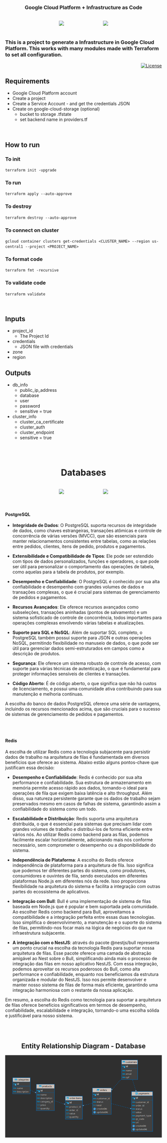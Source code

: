 <br><br>

<div align="center">

<h3>
    Google Cloud Platform + Infrastructure as Code
</h3>


<br>

<span>
<img width="150" src="https://user-images.githubusercontent.com/25181517/183911547-990692bc-8411-4878-99a0-43506cdb69cf.png" />
</span>
&nbsp&nbsp&nbsp&nbsp&nbsp&nbsp&nbsp&nbsp&nbsp&nbsp&nbsp&nbsp&nbsp&nbsp&nbsp&nbsp&nbsp&nbsp&nbsp&nbsp&nbsp&nbsp&nbsp&nbsp&nbsp&nbsp&nbsp&nbsp&nbsp&nbsp
<span>
<img width="150" src="https://user-images.githubusercontent.com/25181517/183345121-36788a6e-5462-424a-be67-af1ebeda79a2.png" />
</span>
</div>

</div>


<br>

### This is a project to generate a Infrastructure in Google Cloud Platform. This works with many modules made with Terraform to set all configuration.
<p align="right">
  <a href="#-license">
    <img alt="License" src="https://img.shields.io/static/v1?label=license&message=MIT&color=ed2945&labelColor=000000">
  </a>
</p>

## Requirements

- Google Cloud Platform account
- Create a project
- Create a Service Account - and get the credentials JSON
- Create on google-cloud-storage (optional)
  - bucket to storage .tfstate
  - set backend name in providers.tf
 
<br>

## How to run

### To init

`terraform init -upgrade`

### To run 

`terraform apply --auto-approve`

### To destroy

`terraform destroy --auto-approve`

### To connect on cluster

`gcloud container clusters get-credentials <CLUSTER_NAME> --region us-central1 --project <PROJECT_NAME>`

### To format code

`terraform fmt -recursive`

### To validate code

`terraform validate`

<br>

## Inputs

  - project_id
    - The Project Id
  - credentials
    - JSON file with credentials
  - zone
  - region

## Outputs

  - db_info
    - public_ip_address
    - database
    - user
    - password
    - sensitive = true
  - cluster_info
    - cluster_ca_certificate
    - cluster_auth
    - cluster_endpoint
    - sensitive = true

<br><br>


<div align="center">
<h1>Databases</h1>

<br>
<span>
<img width="150" src="https://cdn.jsdelivr.net/gh/devicons/devicon/icons/postgresql/postgresql-original.svg" />
</span>
&nbsp&nbsp&nbsp&nbsp&nbsp&nbsp&nbsp&nbsp&nbsp&nbsp&nbsp&nbsp&nbsp&nbsp&nbsp&nbsp&nbsp&nbsp&nbsp&nbsp&nbsp&nbsp&nbsp&nbsp&nbsp&nbsp&nbsp&nbsp&nbsp&nbsp
<span>
<img width="150" src="https://user-images.githubusercontent.com/25181517/182884894-d3fa6ee0-f2b4-4960-9961-64740f533f2a.png" />
</span>
</div>


<br>
<br>



#### PostgreSQL

- **Integridade de Dados**: O PostgreSQL suporta recursos de integridade de dados, como chaves estrangeiras, transações atômicas e controle de concorrência de várias versões (MVCC), que são essenciais para manter relacionamentos consistentes entre tabelas, como as relações entre pedidos, clientes, itens de pedido, produtos e pagamentos.

- **Extensibilidade e Compatibilidade de Tipos**: Ele pode ser estendido com tipos de dados personalizados, funções e operadores, o que pode ser útil para personalizar o comportamento das operações de tabela, como aquelas para a tabela de produtos, por exemplo.

- **Desempenho e Confiabilidade**: O PostgreSQL é conhecido por sua alta confiabilidade e desempenho com grandes volumes de dados e transações complexas, o que é crucial para sistemas de gerenciamento de pedidos e pagamentos.

- **Recursos Avançados**: Ele oferece recursos avançados como subseleções, transações aninhadas (pontos de salvamento) e um sistema sofisticado de controle de concorrência, todos importantes para operações complexas envolvendo várias tabelas e atualizações.

- **Suporte para SQL e NoSQL**: Além de suportar SQL completo, o PostgreSQL também possui suporte para JSON e outras operações NoSQL, permitindo flexibilidade no manuseio de dados, o que pode ser útil para gerenciar dados semi-estruturados em campos como a descrição de produtos.

- **Segurança**: Ele oferece um sistema robusto de controle de acesso, com suporte para várias técnicas de autenticação, o que é fundamental para proteger informações sensíveis de clientes e transações.

- **Código Aberto**: É de código aberto, o que significa que não há custos de licenciamento, e possui uma comunidade ativa contribuindo para sua manutenção e melhoria contínuas.

A escolha do banco de dados PostgreSQL oferece uma série de vantagens, incluindo os recursos mencionados acima, que são cruciais para o sucesso de sistemas de gerenciamento de pedidos e pagamentos.

<br><br>

#### Redis

A escolha de utilizar Redis como a tecnologia subjacente para persistir dados de trabalho na arquitetura de filas é fundamentada em diversos benefícios que oferece ao sistema. Abaixo estão alguns pontos-chave que justificam essa decisão:

- **Desempenho e Confiabilidade**: Redis é conhecido por sua alta performance e confiabilidade. Sua estrutura de armazenamento em memória permite acesso rápido aos dados, tornando-o ideal para operações de fila que exigem baixa latência e alto throughput. Além disso, sua natureza persistente garante que os dados de trabalho sejam preservados mesmo em casos de falhas de sistema, garantindo assim a confiabilidade do sistema como um todo.

- **Escalabilidade e Distribuição**: Redis suporta uma arquitetura distribuída, o que é essencial para sistemas que precisam lidar com grandes volumes de trabalho e distribuí-los de forma eficiente entre vários nós. Ao utilizar Redis como backend para as filas, podemos facilmente escalar horizontalmente, adicionando mais nós conforme necessário, sem comprometer o desempenho ou a disponibilidade do sistema.

- **Independência de Plataforma**: A escolha do Redis oferece independência de plataforma para a arquitetura de fila. Isso significa que podemos ter diferentes partes do sistema, como produtores, consumidores e ouvintes de fila, sendo executados em diferentes plataformas Node.js em diferentes nós da rede. Isso proporciona flexibilidade na arquitetura do sistema e facilita a integração com outras partes do ecossistema de aplicativos.

- **Integração com Bull**: Bull é uma implementação de sistema de filas baseada em Node.js que é popular e bem suportada pela comunidade. Ao escolher Redis como backend para Bull, aproveitamos a compatibilidade e a integração perfeita entre essas duas tecnologias. Isso simplifica o desenvolvimento, a manutenção e o suporte do sistema de filas, permitindo-nos focar mais na lógica de negócios do que na infraestrutura subjacente.

- **A integração com o NestJS**: através do pacote @nestjs/bull representa um ponto crucial na escolha da tecnologia Redis para suportar nossa arquitetura de filas. Esse pacote oferece uma camada de abstração amigável ao Nest sobre o Bull, simplificando ainda mais o processo de integração das filas em nosso aplicativo NestJS. Com essa integração, podemos aproveitar os recursos poderosos do Bull, como alta performance e confiabilidade, enquanto nos beneficiamos da estrutura organizada e modular do NestJS. Isso nos permite desenvolver e manter nosso sistema de filas de forma mais eficiente, garantindo uma integração harmoniosa com o restante da nossa aplicação.
  
Em resumo, a escolha do Redis como tecnologia para suportar a arquitetura de filas oferece benefícios significativos em termos de desempenho, confiabilidade, escalabilidade e integração, tornando-o uma escolha sólida e justificável para nosso sistema.

<br><br>

<div align="center">
  <h2>Entity Relationship Diagram - Database</h2>
  <img src="./assets/er-diagram.png" alt="ER Diagram" />
</div>

<br>
<br> 

